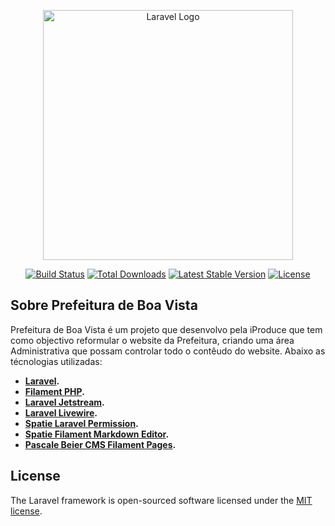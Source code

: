 <p align="center"><a href="https://laravel.com" target="_blank"><img src="https://raw.githubusercontent.com/laravel/art/master/logo-lockup/5%20SVG/2%20CMYK/1%20Full%20Color/laravel-logolockup-cmyk-red.svg" width="400" alt="Laravel Logo"></a></p>

<p align="center">
<a href="https://github.com/laravel/framework/actions"><img src="https://github.com/laravel/framework/workflows/tests/badge.svg" alt="Build Status"></a>
<a href="https://packagist.org/packages/laravel/framework"><img src="https://img.shields.io/packagist/dt/laravel/framework" alt="Total Downloads"></a>
<a href="https://packagist.org/packages/laravel/framework"><img src="https://img.shields.io/packagist/v/laravel/framework" alt="Latest Stable Version"></a>
<a href="https://packagist.org/packages/laravel/framework"><img src="https://img.shields.io/packagist/l/laravel/framework" alt="License"></a>
</p>

## Sobre Prefeitura de Boa Vista

Prefeitura de Boa Vista é um projeto que desenvolvo pela iProduce que tem como objectivo reformular o website da Prefeitura, criando uma área Administrativa que possam controlar todo o contêudo do website. Abaixo as técnologias utilizadas:

- **[Laravel](https://laravel.com/docs).**
- **[Filament PHP](https://filamentphp.com/docs/2.x/admin/installation).**
- **[Laravel Jetstream](https://jetstream.laravel.com/2.x/introduction.html).**
- **[Laravel Livewire](https://laravel-livewire.com/docs/2.x/quickstart).**
- **[Spatie Laravel Permission](https://spatie.be/docs/laravel-permission/v5/introduction).**
- **[Spatie Filament Markdown Editor](https://github.com/spatie/filament-markdown-editor).**
- **[Pascale Beier CMS Filament Pages](https://github.com/pascalebeier/filament-pages).**


## License

The Laravel framework is open-sourced software licensed under the [MIT license](https://opensource.org/licenses/MIT).

